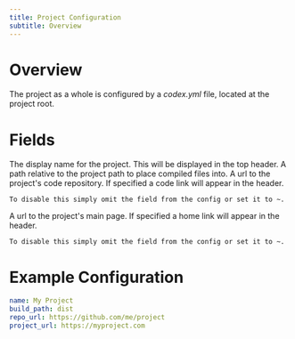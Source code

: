 ```yaml
---
title: Project Configuration
subtitle: Overview
---
```



# Overview

The project as a whole is configured by a _codex.yml_ file, located at the 
project root.

# Fields

<Field name="name" type="String" required="true">
    The display name for the project. This will be displayed in the top header.
</Field>
<Field name="build_path" type="String">
    A path relative to the project path to place compiled files into.
</Field>
<Field name="repo_url" type="String?">
    A url to the project's code repository. If specified a code link will 
    appear in the header.

    To disable this simply omit the field from the config or set it to ~.
</Field>
<Field name="project_url" type="String?">
    A url to the project's main page. If specified a home link will 
    appear in the header.

    To disable this simply omit the field from the config or set it to ~.
</Field>

# Example Configuration

```yml
name: My Project
build_path: dist
repo_url: https://github.com/me/project
project_url: https://myproject.com
```
